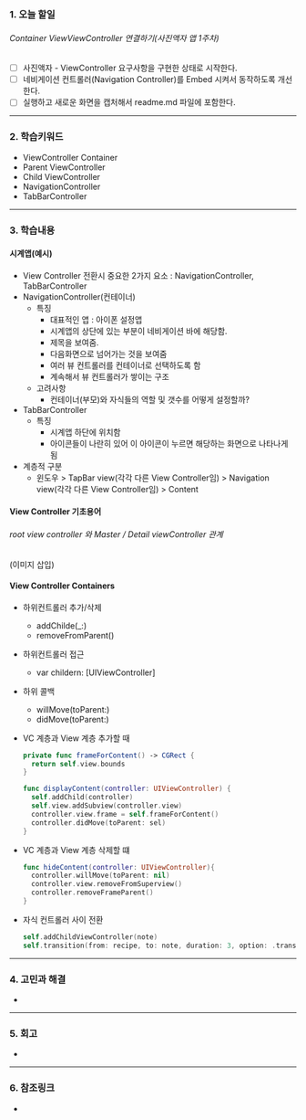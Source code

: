### 1. 오늘 할일 

###### Container ViewViewController 연결하기(사진액자 앱 1주차)

- [ ] 사진액자 - ViewController 요구사항을 구현한 상태로 시작한다.
- [ ] 네비게이션 컨트롤러(Navigation Controller)를 Embed 시켜서 동작하도록 개선한다.
- [ ] 실행하고 새로운 화면을 캡처해서 readme.md 파일에 포함한다.

------

### 2. 학습키워드 

- ViewController Container
- Parent ViewController
- Child ViewController
- NavigationController
- TabBarController

------

### 3. 학습내용 

#### 시계앱(예시) 

- View Controller 전환시 중요한 2가지 요소 : NavigationController, TabBarController
- NavigationController(컨테이너) 
  - 특징
    - 대표적인 앱 : 아이폰 설정앱
    - 시계앱의 상단에 있는 부분이 네비게이션 바에 해당함. 
    - 제목을 보여줌. 
    - 다음화면으로 넘어가는 것을 보여줌
    - 여러 뷰 컨트롤러를 컨테이너로 선택하도록 함
    - 계속해서 뷰 컨트롤러가 쌓이는 구조
  - 고려사항
    - 컨테이너(부모)와 자식들의 역할 및 갯수를 어떻게 설정할까?
- TabBarController
  - 특징
    - 시계앱 하단에 위치함
    - 아이콘들이 나란히 있어 이 아이콘이 누르면 해당하는 화면으로 나타나게 됨
- 계층적 구분
  - 윈도우 > TapBar view(각각 다른 View Controller임) > Navigation view(각각 다른 View Controller임) > Content

#### View Controller 기초용어

###### root view controller 와 Master / Detail viewController 관계

(이미지 삽입)

#### View Controller Containers

- 하위컨트롤러 추가/삭제

  - addChilde(_:)
  - removeFromParent()

- 하위컨트롤러 접근

  - var childern: [UIViewController]

- 하위 콜백

  - willMove(toParent:)
  - didMove(toParent:)

- VC 계층과  View 계층 추가할 때

  ```swift
  private func frameForContent() -> CGRect {
    return self.view.bounds
  }
  
  func displayContent(controller: UIViewController) {
    self.addChild(controller)
    self.view.addSubview(controller.view)
    controller.view.frame = self.frameForContent()
    controller.didMove(toParent: sel)
  }
  ```

- VC 계층과  View 계층 삭제할 떄

  ```swift
  func hideContent(controller: UIViewController){
    controller.willMove(toParent: nil)
    controller.view.removeFromSuperview()
    controller.removeFrameParent()
  }
  ```

- 자식 컨트롤러 사이 전환

  ```swift
  self.addChildViewController(note)
  self.transition(from: recipe, to: note, duration: 3, option: .transtionFlipFromRight, animations: nil) { (finished) in note.didMove(toParentViewController: self)}
  
  ```

  

------

###  4. 고민과 해결

- 

------

###  5. 회고  

- 

------

###  6. 참조링크

- 
